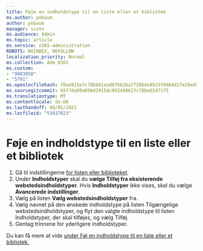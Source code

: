 ```yaml
---
title: Føje en indholdstype til en liste eller et bibliotek
ms.author: pebaum
author: pebaum
manager: scotv
ms.audience: Admin
ms.topic: article
ms.service: o365-administration
ROBOTS: NOINDEX, NOFOLLOW
localization_priority: Normal
ms.collection: Adm_O365
ms.custom:
- "9003050"
- "5791"
ms.openlocfilehash: f8ae915e7c78bb01ead876b2ba7720b4e8925f0864d17e29e65a3f664a79dda1
ms.sourcegitcommit: b5f7da89a650d2915dc652449623c78be6247175
ms.translationtype: MT
ms.contentlocale: da-DK
ms.lasthandoff: 08/05/2021
ms.locfileid: "53937023"
---
```

# <a name="add-a-content-type-to-a-list-or-library"></a>Føje en indholdstype til en liste eller et bibliotek

1. Gå til indstillingerne  [for listen eller biblioteket](https://support.microsoft.com/en-us/office/edit-list-settings-in-sharepoint-online-4d35793b-246e-42a3-990c-563a83795b7f).
2. Under  **Indholdstyper** skal du  **vælge Tilføj fra eksisterende webstedsindholdstyper**. Hvis  **Indholdstyper**  ikke vises, skal du vælge  **Avancerede indstillinger**.
3. Vælg på listen  **Vælg webstedsindholdstyper**  fra.
4. Vælg navnet på den ønskede indholdstype på listen Tilgængelige webstedsindholdstyper, og flyt den valgte indholdstype til listen Indholdstyper, der skal tilføjes, og vælg Tilføj.
5. Gentag trinnene for yderligere indholdstyper.

Du kan få mere at vide [under Føj en indholdstype til en liste eller et bibliotek.](https://support.microsoft.com/en-us/office/add-a-content-type-to-a-list-or-library-917366ae-f7a2-47ad-87a5-9689a1884e60)